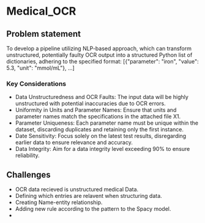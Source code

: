 # Medical_OCR

## Problem statement
To develop a pipeline utilizing NLP-based approach, which can transform unstructured, potentially faulty OCR output into a structured Python list of dictionaries, adhering to the specified format:
[{"parameter": "iron", "value": 5.3, "unit": "mmol/mL"}, ...]

### Key Considerations
- Data Unstructuredness and OCR Faults: The input data will be highly unstructured with potential inaccuracies due to OCR errors.
- Uniformity in Units and Parameter Names: Ensure that units and parameter names match the specifications in the attached file X1.
- Parameter Uniqueness: Each parameter name must be unique within the dataset, discarding duplicates and retaining only the first instance.
- Date Sensitivity: Focus solely on the latest test results, disregarding earlier data to ensure relevance and accuracy.
- Data Integrity: Aim for a data integrity level exceeding 90% to ensure reliability.


## Challenges
- OCR data recieved is unstructured medical Data.
- Defining which entries are relavent when structuring data.
- Creating Name-entity relationship.
- Adding new rule according to the pattern to the Spacy model.
- 